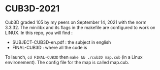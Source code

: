 # CUB3D-2021
Cub3D graded 105 by my peers on September 14, 2021 with the norm 3.3.32. The minilibx and its flags in the makefile are configured to work on LINUX. 
In this repo, you will find :
- SUBJECT-CUB3D-en.pdf : the subject in english
- FINAL-CUB3D : where all the code is

To launch, `cd FINAL-CUB3D` then `make && ./cub3D map.cub` (in a Linux environement). The config file for the map is called map.cub. 
